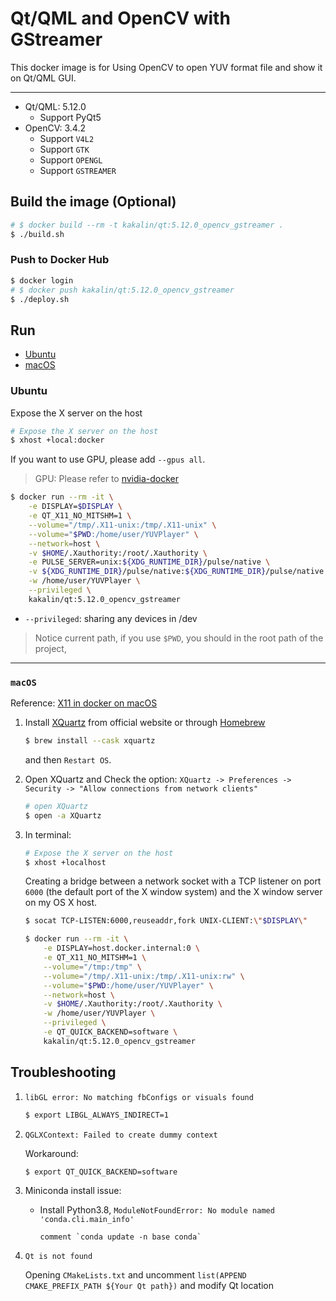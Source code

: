 # Qt/QML and OpenCV with GStreamer

This docker image is for Using OpenCV to open YUV format file and show it on Qt/QML GUI.

---

- Qt/QML: 5.12.0
  - Support PyQt5
- OpenCV: 3.4.2
  - Support `V4L2`
  - Support `GTK`
  - Support `OPENGL`
  - Support `GSTREAMER`

## Build the image (Optional)

```bash
# $ docker build --rm -t kakalin/qt:5.12.0_opencv_gstreamer .
$ ./build.sh
```

### Push to Docker Hub

```bash
$ docker login
# $ docker push kakalin/qt:5.12.0_opencv_gstreamer
$ ./deploy.sh
```

## Run

- [Ubuntu](#ubuntu)
- [macOS](#2-macos)


### Ubuntu

Expose the X server on the host

```bash
# Expose the X server on the host
$ xhost +local:docker
```

If you want to use GPU, please add `--gpus all`.

> GPU: Please refer to [nvidia-docker](https://github.com/NVIDIA/nvidia-docker)

```bash
$ docker run --rm -it \
    -e DISPLAY=$DISPLAY \
    -e QT_X11_NO_MITSHM=1 \
    --volume="/tmp/.X11-unix:/tmp/.X11-unix" \
    --volume="$PWD:/home/user/YUVPlayer" \
    --network=host \
    -v $HOME/.Xauthority:/root/.Xauthority \
    -e PULSE_SERVER=unix:${XDG_RUNTIME_DIR}/pulse/native \
    -v ${XDG_RUNTIME_DIR}/pulse/native:${XDG_RUNTIME_DIR}/pulse/native \
    -w /home/user/YUVPlayer \
    --privileged \
    kakalin/qt:5.12.0_opencv_gstreamer
```

- `--privileged`: sharing any devices in /dev

> Notice current path, if you use `$PWD`, you should in the root path of the  project,

---

### `macOS`

Reference: [X11 in docker on macOS](https://gist.github.com/cschiewek/246a244ba23da8b9f0e7b11a68bf3285)

1. Install [XQuartz](https://dl.bintray.com/xquartz/downloads/XQuartz-2.7.11.dmg) from official website or through [Homebrew](https://brew.sh/)

    ```bash
    $ brew install --cask xquartz
    ```

    and then `Restart OS`.

2. Open XQuartz and Check the option: `XQuartz -> Preferences -> Security -> "Allow connections from network clients"`

    ```bash
    # open XQuartz
    $ open -a XQuartz
    ```

3. In terminal:

    ```bash
    # Expose the X server on the host
    $ xhost +localhost
    ```

    Creating a bridge between a network socket with a TCP listener on port `6000` (the default port of the X window system) and the X window server on my OS X host.

    ```bash
    $ socat TCP-LISTEN:6000,reuseaddr,fork UNIX-CLIENT:\"$DISPLAY\"
    ```

    ```bash
    $ docker run --rm -it \
        -e DISPLAY=host.docker.internal:0 \
        -e QT_X11_NO_MITSHM=1 \
        --volume="/tmp:/tmp" \
        --volume="/tmp/.X11-unix:/tmp/.X11-unix:rw" \
        --volume="$PWD:/home/user/YUVPlayer" \
        --network=host \
        -v $HOME/.Xauthority:/root/.Xauthority \
        -w /home/user/YUVPlayer \
        --privileged \
        -e QT_QUICK_BACKEND=software \
        kakalin/qt:5.12.0_opencv_gstreamer
    ```

## Troubleshooting

1. `libGL error: No matching fbConfigs or visuals found`

    ```bash
    $ export LIBGL_ALWAYS_INDIRECT=1
    ```

2. `QGLXContext: Failed to create dummy context`

    Workaround:

    ```bash
    $ export QT_QUICK_BACKEND=software
    ```

3. Miniconda install issue:
    - Install Python3.8, `ModuleNotFoundError: No module named 'conda.cli.main_info'`

        ```
        comment `conda update -n base conda`
        ```

4. `Qt is not found`

    Opening ```CMakeLists.txt``` and uncomment ```list(APPEND CMAKE_PREFIX_PATH ${Your Qt path})``` and modify Qt location
